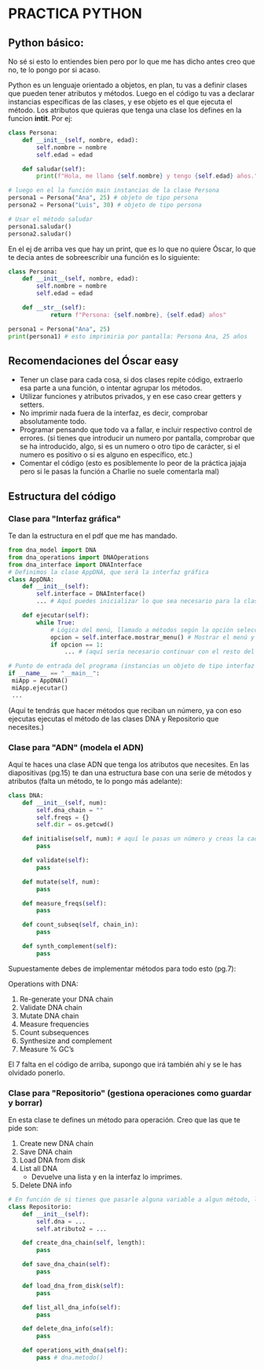 # PRACTICA PYTHON

## Python básico:
No sé si esto lo entiendes bien pero por lo que me has dicho antes creo que no, te lo pongo por si acaso.

Python es un lenguaje orientado a objetos, en plan, tu vas a definir clases que pueden tener atributos y métodos. Luego en el código tu vas a declarar instancias específicas de las clases, y ese objeto es el que ejecuta el método. 
Los atributos que quieras que tenga una clase los defines en la funcion __intit__. Por ej:

```python
class Persona:
    def __init__(self, nombre, edad):
        self.nombre = nombre
        self.edad = edad

    def saludar(self):
        print(f"Hola, me llamo {self.nombre} y tengo {self.edad} años.")

# luego en el la función main instancias de la clase Persona
persona1 = Persona("Ana", 25) # objeto de tipo persona
persona2 = Persona("Luis", 30) # objeto de tipo persona

# Usar el método saludar
persona1.saludar()
persona2.saludar()
```

En el ej de arriba ves que hay un print, que es lo que no quiere Óscar, lo que te decia antes de sobreescribir una función es lo siguiente:

```python
class Persona:
    def __init__(self, nombre, edad):
        self.nombre = nombre
        self.edad = edad

    def __str__(self):
            return f"Persona: {self.nombre}, {self.edad} años"

persona1 = Persona("Ana", 25)
print(persona1) # esto imprimiria por pantalla: Persona Ana, 25 años
```



## Recomendaciones del Óscar easy
- Tener un clase para cada cosa, si dos clases repite código, extraerlo esa parte a una función, o intentar agrupar los métodos.
- Utilizar funciones y atributos privados, y en ese caso crear getters y setters. 
- No imprimir nada fuera de la interfaz, es decir, comprobar absolutamente todo.
- Programar pensando que todo va a fallar, e incluir respectivo control de errores. (si tienes que introducir un numero por pantalla, comprobar que se ha introducido, algo, si es un numero o otro tipo de carácter, si el numero es positivo o si es alguno en específico, etc.)
- Comentar el código (esto es posiblemente lo peor de la práctica jajaja pero si le pasas la función a Charlie no suele comentarla mal)



## Estructura del código

### Clase para "Interfaz gráfica"
Te dan la estructura en el pdf que me has mandado. 

```python
from dna_model import DNA
from dna_operations import DNAOperations
from dna_interface import DNAInterface
# Definimos la clase AppDNA, que será la interfaz gráfica
class AppDNA:
    def __init__(self):
        self.interface = DNAInterface()
        ... # Aquí puedes inicializar lo que sea necesario para la clase

    def ejecutar(self):
        while True:
            # Lógica del menú, llamado a métodos según la opción seleccionada
            opcion = self.interface.mostrar_menu() # Mostrar el menú y obtener la opción del usuario
            if opcion == 1:
                ... # (aquí sería necesario continuar con el resto del menú)

# Punto de entrada del programa (instancias un objeto de tipo interfaz y ejecutas los métodos que necesites)
if __name__ == "__main__":
 miApp = AppDNA()
 miApp.ejecutar()
 ...
```

(Aquí te tendrás que hacer métodos que reciban un número, ya con eso ejecutas ejecutas el método de las clases DNA y Repositorio que necesites.)



### Clase para "ADN" (modela el ADN)
Aquí te haces una clase ADN que tenga los atributos que necesites. En las diapositivas (pg.15) te dan una estructura base con una serie de métodos y atributos (falta un método, te lo pongo más adelante):

```python
class DNA:
    def __init__(self, num):
        self.dna_chain = ""
        self.freqs = {}
        self.dir = os.getcwd()

    def initialise(self, num): # aquí le pasas un número y creas la cadena y la guardas en self.dna_chain
        pass

    def validate(self):
        pass

    def mutate(self, num):
        pass

    def measure_freqs(self):
        pass

    def count_subseq(self, chain_in):
        pass

    def synth_complement(self):
        pass
```
Supuestamente debes de implementar métodos para todo esto (pg.7): 

Operations with DNA:
1. Re-generate your DNA chain
2. Validate DNA chain
3. Mutate DNA chain
4. Measure frequencies
5. Count subsequences
6. Synthesize and complement
7. Measure % GC’s

El 7 falta en el código de arriba, supongo que irá también ahí y se le has olvidado ponerlo.



### Clase para "Repositorio" (gestiona operaciones como guardar y borrar)
En esta clase te defines un método para operación. Creo que las que te pide son:
1. Create new DNA chain
2. Save DNA chain
3. Load DNA from disk
4. List all DNA
    - Devuelve una lista y en la interfaz lo imprimes.
5. Delete DNA info

```python
# En función de si tienes que pasarle alguna variable a algun método, lo añades a parte de 'self'
class Repositorio:
    def __init__(self):
        self.dna = ...
        self.atributo2 = ...

    def create_dna_chain(self, length):
        pass

    def save_dna_chain(self):
        pass

    def load_dna_from_disk(self):
        pass

    def list_all_dna_info(self):
        pass

    def delete_dna_info(self):
        pass

    def operations_with_dna(self):
        pass # dna.metodo()
```

